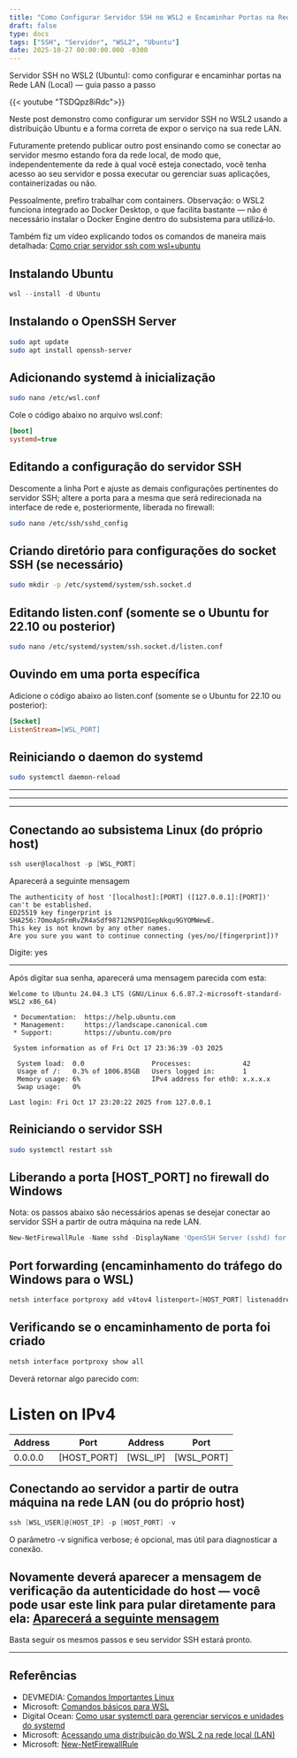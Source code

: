 ```yaml
---
title: "Como Configurar Servidor SSH no WSL2 e Encaminhar Portas na Rede Local"
draft: false
type: docs
tags: ["SSH", "Servidor", "WSL2", "Ubuntu"]
date: 2025-10-27 00:00:00.000 -0300
---
```


Servidor SSH no WSL2 (Ubuntu): como configurar e encaminhar portas na Rede LAN (Local) — guia passo a passo

{{< youtube "TSDQpz8iRdc">}}

Neste post demonstro como configurar um servidor SSH no WSL2 usando a distribuição Ubuntu e a forma correta de expor o serviço na sua rede LAN.

Futuramente pretendo publicar outro post ensinando como se conectar ao servidor mesmo estando fora da rede local, de modo que, independentemente da rede à qual você esteja conectado, você tenha acesso ao seu servidor e possa executar ou gerenciar suas aplicações, containerizadas ou não.

Pessoalmente, prefiro trabalhar com containers. Observação: o WSL2 funciona integrado ao Docker Desktop, o que facilita bastante — não é necessário instalar o Docker Engine dentro do subsistema para utilizá‑lo.

Também fiz um vídeo explicando todos os comandos de maneira mais detalhada: [Como criar servidor ssh com wsl+ubuntu](https://youtube.com/ofcoliva/video_id)

## Instalando Ubuntu
```powershell
wsl --install -d Ubuntu
```

## Instalando o OpenSSH Server
```bash
sudo apt update
sudo apt install openssh-server
```

## Adicionando systemd à inicialização
```bash
sudo nano /etc/wsl.conf
```
Cole o código abaixo no arquivo wsl.conf:
```ini
[boot]
systemd=true
```

## Editando a configuração do servidor SSH
Descomente a linha Port e ajuste as demais configurações pertinentes do servidor SSH; altere a porta para a mesma que será redirecionada na interface de rede e, posteriormente, liberada no firewall:
```bash
sudo nano /etc/ssh/sshd_config
```

## Criando diretório para configurações do socket SSH (se necessário)
```bash
sudo mkdir -p /etc/systemd/system/ssh.socket.d
```

## Editando listen.conf (somente se o Ubuntu for 22.10 ou posterior)
```bash
sudo nano /etc/systemd/system/ssh.socket.d/listen.conf
```

## Ouvindo em uma porta específica
Adicione o código abaixo ao listen.conf (somente se o Ubuntu for 22.10 ou posterior):
```ini
[Socket]
ListenStream=[WSL_PORT]
```

## Reiniciando o daemon do systemd
```bash
sudo systemctl daemon-reload
```

---
---
---

## Conectando ao subsistema Linux (do próprio host)
```powershell
ssh user@localhost -p [WSL_PORT]
```

<a id="aparecera-a-seguinte-mensagem"></a>
 Aparecerá a seguinte mensagem
```text
The authenticity of host '[localhost]:[PORT] ([127.0.0.1]:[PORT])' can't be established.
ED25519 key fingerprint is SHA256:7OmoApSrmRvZR4aSdf98712NSPQIGepNkqu9GYOMWewE.
This key is not known by any other names.
Are you sure you want to continue connecting (yes/no/[fingerprint])?
```

Digite: yes

---

Após digitar sua senha, aparecerá uma mensagem parecida com esta:
```text
Welcome to Ubuntu 24.04.3 LTS (GNU/Linux 6.6.87.2-microsoft-standard-WSL2 x86_64)

 * Documentation:  https://help.ubuntu.com
 * Management:     https://landscape.canonical.com
 * Support:        https://ubuntu.com/pro

 System information as of Fri Oct 17 23:36:39 -03 2025

  System load:  0.0                 Processes:             42
  Usage of /:   0.3% of 1006.85GB   Users logged in:       1
  Memory usage: 6%                  IPv4 address for eth0: x.x.x.x
  Swap usage:   0%

Last login: Fri Oct 17 23:20:22 2025 from 127.0.0.1
```


## Reiniciando o servidor SSH
```bash
sudo systemctl restart ssh
```

## Liberando a porta [HOST_PORT] no firewall do Windows
Nota: os passos abaixo são necessários apenas se desejar conectar ao servidor SSH a partir de outra máquina na rede LAN.
```powershell
New-NetFirewallRule -Name sshd -DisplayName 'OpenSSH Server (sshd) for WSL' -Enabled True -Direction Inbound -Protocol TCP -Action Allow -LocalPort [HOST_PORT]
```

## Port forwarding (encaminhamento do tráfego do Windows para o WSL)
```powershell
netsh interface portproxy add v4tov4 listenport=[HOST_PORT] listenaddress=0.0.0.0 connectport=[WSL_PORT] connectaddress=[WSL_IP]
```

## Verificando se o encaminhamento de porta foi criado
```powershell
netsh interface portproxy show all
```

Deverá retornar algo parecido com:

# Listen on IPv4
| Address  | Port      | Address  | Port     |
| -------- | --------- | -------- | -------- |
| 0.0.0.0  | [HOST_PORT] | [WSL_IP] | [WSL_PORT] |

## Conectando ao servidor a partir de outra máquina na rede LAN (ou do próprio host)
```powershell
ssh [WSL_USER]@[HOST_IP] -p [HOST_PORT] -v
```
O parâmetro -v significa verbose; é opcional, mas útil para diagnosticar a conexão.

## Novamente deverá aparecer a mensagem de verificação da autenticidade do host — você pode usar este link para pular diretamente para ela: [Aparecerá a seguinte mensagem](#aparecera-a-seguinte-mensagem)

Basta seguir os mesmos passos e seu servidor SSH estará pronto.

---


## Referências
- DEVMEDIA: [Comandos Importantes Linux](https://www.devmedia.com.br/comandos-importantes-linux/23893)
- Microsoft: [Comandos básicos para WSL](https://learn.microsoft.com/pt-br/windows/wsl/basic-commands)
- Digital Ocean: [Como usar systemctl para gerenciar serviços e unidades do systemd](https://www.digitalocean.com/community/tutorials/how-to-use-systemctl-to-manage-systemd-services-and-units-pt)
- Microsoft: [Acessando uma distribuição do WSL 2 na rede local (LAN)](https://learn.microsoft.com/pt-br/windows/wsl/networking#accessing-a-wsl-2-distribution-from-your-local-area-network-lan)
- Microsoft: [New-NetFirewallRule](https://learn.microsoft.com/en-us/powershell/module/netsecurity/new-netfirewallrule?view=windowsserver2025-ps)